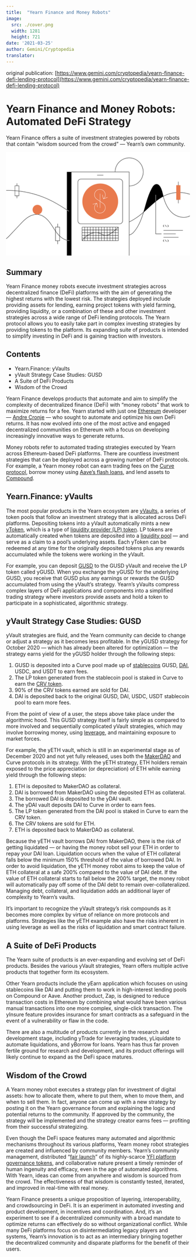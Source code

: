 ```yaml
---
title:  "Yearn Finance and Money Robots"
image:
  src: ./cover.png
  width: 1281
  height: 721
date: '2021-03-25'
author: Gemini/Cryptopedia
translator:
---
```


original publication: [https://www.gemini.com/cryptopedia/yearn-finance-defi-lending-protocol](https://www.gemini.com/cryptopedia/yearn-finance-defi-lending-protocol)

# Yearn Finance and Money Robots: Automated DeFi Strategy

Yearn Finance offers a suite of investment strategies powered by robots that contain “wisdom sourced from the crowd” — Yearn’s own community.

![](image1.png?w=1281&h=721)

## Summary

Yearn Finance money robots execute investment strategies across decentralized finance (DeFi) platforms with the aim of generating the highest returns with the lowest risk. The strategies deployed include providing assets for lending, earning project tokens with yield farming, providing liquidity, or a combination of these and other investment strategies across a wide range of DeFi lending protocols. The Yearn protocol allows you to easily take part in complex investing strategies by providing tokens to the platform. Its expanding suite of products is intended to simplify investing in DeFi and is gaining traction with investors.

## Contents

- Yearn.Finance: yVaults
- yVault Strategy Case Studies: GUSD
- A Suite of DeFi Products
- Wisdom of the Crowd

Yearn Finance develops products that automate and aim to simplify the complexity of decentralized finance (DeFi) with “money robots” that work to maximize returns for a fee. Yearn started with just one [Ethereum](https://www.gemini.com/cryptopedia/ethereum-smart-contracts-tokens-use-cases) developer — [Andre Cronje](https://www.gemini.com/cryptopedia/glossary#andre-cronje) — who sought to automate and optimize his own DeFi returns. It has now evolved into one of the most active and engaged decentralized communities on Ethereum with a focus on developing increasingly innovative ways to generate returns.

Money robots refer to automated trading strategies executed by Yearn across Ethereum-based DeFi platforms. There are countless investment strategies that can be deployed across a growing number of DeFi protocols. For example, a Yearn money robot can earn trading fees on the [Curve protocol](https://www.gemini.com/cryptopedia/curve-crypto-automated-market-maker), borrow money using [Aave’s flash loans](https://www.gemini.com/cryptopedia/aave-flashloans), and lend assets to [Compound](https://www.gemini.com/cryptopedia/compound-finance-defi-crypto).

## Yearn.Finance: yVaults

The most popular products in the Yearn ecosystem are [yVaults](https://www.gemini.com/cryptopedia/glossary#y-vaults), a series of token pools that follow an investment strategy that is allocated across DeFi platforms. Depositing tokens into a yVault automatically mints a new [yToken](https://www.gemini.com/cryptopedia/glossary#y-tokens), which is a type of [liquidity provider (LP) token](https://www.gemini.com/cryptopedia/liquidity-provider-amm-tokens). LP tokens are automatically created when tokens are deposited into a [liquidity pool](https://www.gemini.com/cryptopedia/glossary#liquidity-pool) — and serve as a claim to a pool’s underlying assets. Each yToken can be redeemed at any time for the originally deposited tokens plus any rewards accumulated while the tokens were working in the yVault.

For example, you can deposit [GUSD](https://www.gemini.com/cryptopedia/gusd-gemini-dollar-stablecoin-features) to the GUSD yVault and receive the LP token called yGUSD. When you exchange the yGUSD for the underlying GUSD, you receive that GUSD plus any earnings or rewards the GUSD accumulated from using the yVault’s strategy. Yearn’s yVaults compress complex layers of DeFi applications and components into a simplified trading strategy where investors provide assets and hold a token to participate in a sophisticated, algorithmic strategy.

## yVault Strategy Case Studies: GUSD

yVault strategies are fluid, and the Yearn community can decide to change or adjust a strategy as it becomes less profitable. In the yGUSD strategy for October 2020 — which has already been altered for optimization — the strategy earns yield for the yGUSD holder through the following steps:

1. GUSD is deposited into a Curve pool made up of [stablecoins](https://www.gemini.com/cryptopedia/what-are-stablecoins-how-do-they-work) GUSD, [DAI](https://www.gemini.com/cryptopedia/dai-stablecoin-what-is-dai-token), USDC, and USDT to earn fees.
2. The LP token generated from the stablecoin pool is staked in Curve to earn the [CRV token](https://www.gemini.com/cryptopedia/glossary#crv-token).
3. 90% of the CRV tokens earned are sold for DAI.
4. DAI is deposited back to the original GUSD, DAI, USDC, USDT stablecoin pool to earn more fees.

From the point of view of a user, the steps above take place under the algorithmic hood. This GUSD strategy itself is fairly simple as compared to more involved and sequentially complicated yVault strategies, which may involve borrowing money, using [leverage](https://www.gemini.com/cryptopedia/glossary#leverage), and maintaining exposure to market forces.

For example, the yETH vault, which is still in an experimental stage as of December 2020 and not yet fully released, uses both the [MakerDAO](https://www.gemini.com/cryptopedia/makerdao-defi-mkr-dai-coins) and Curve protocols in its strategy. With the yETH strategy, ETH holders remain exposed to the price appreciation (or depreciation) of ETH while earning yield through the following steps:

1. ETH is deposited to MakerDAO as collateral.
2. DAI is borrowed from MakerDAO using the deposited ETH as collateral.
3. The borrowed DAI is deposited to the yDAI vault.
4. The yDAI vault deposits DAI to Curve in order to earn fees.
5. The LP token generated from the DAI pool is staked in Curve to earn the CRV token.
6. The CRV tokens are sold for ETH.
7. ETH is deposited back to MakerDAO as collateral.

Because the yETH vault borrows DAI from MakerDAO, there is the risk of getting liquidated — or having the money robot sell your ETH in order to repay your DAI loan. Liquidation occurs when the value of ETH collateral falls below the minimum 150% threshold of the value of borrowed DAI. In order to avoid liquidation, the yETH money robot aims to keep the value of ETH collateral at a safe 200% compared to the value of DAI debt. If the value of ETH collateral starts to fall below the 200% target, the money robot will automatically pay off some of the DAI debt to remain over-collateralized. Managing debt, collateral, and liquidation adds an additional layer of complexity to Yearn’s vaults.

It’s important to recognize the yVault strategy’s risk compounds as it becomes more complex by virtue of reliance on more protocols and platforms. Strategies like the yETH example also have the risks inherent in using leverage as well as the risks of liquidation and smart contract failure.

## A Suite of DeFi Products

The Yearn suite of products is an ever-expanding and evolving set of DeFi products. Besides the various yVault strategies, Yearn offers multiple active products that together form its ecosystem.

Other Yearn products include the yEarn application which focuses on using stablecoins like DAI and putting them to work in high-interest lending pools on Compound or Aave. Another product, Zap, is designed to reduce transaction costs in Ethereum by combining what would have been various manual transactions into one more complex, single-click transaction. The yInsure feature provides insurance for smart contracts as a safeguard in the event of a vulnerability or flaw in the code.

There are also a multitude of products currently in the research and development stage, including yTrade for leveraging trades, yLiquidate to automate liquidations, and yBorrow for loans. Yearn has thus far proven fertile ground for research and development, and its product offerings will likely continue to expand as the DeFi space matures.

## Wisdom of the Crowd

A Yearn money robot executes a strategy plan for investment of digital assets: how to allocate them, where to put them, when to move them, and when to sell them. In fact, anyone can come up with a new strategy by posting it on the Yearn governance forum and explaining the logic and potential returns to the community. If approved by the community, the strategy will be implemented and the strategy creator earns fees — profiting from their successful strategizing.

Even though the DeFi space features many automated and algorithmic mechanisms throughout its various platforms, Yearn money robot strategies are created and influenced by community members. Yearn’s community management, distributed “[fair launch](https://www.gemini.com/cryptopedia/what-is-yearn-finance-yfi-coin-yearnfinance)” of its highly-scarce [YFI platform governance tokens](https://www.gemini.com/cryptopedia/glossary#yfi-token), and collaborative nature present a timely reminder of human ingenuity and efficacy, even in the age of automated algorithms. With Yearn, ideas can come from anywhere and wisdom is sourced from the crowd. The effectiveness of that wisdom is constantly tested, iterated, and improved in real-time with real money.

Yearn Finance presents a unique proposition of layering, interoperability, and crowdsourcing in DeFi. It is an experiment in automated investing and product development, in incentives and coordination. And, it’s an experiment to see if a decentralized community with a broad mandate to optimize returns can effectively do so without organizational conflict. While many DeFi platforms focus on disintermediating legacy players and systems, Yearn’s innovation is to act as an intermediary bringing together the decentralized community and disparate platforms for the benefit of their users.
